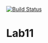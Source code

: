 [![Build Status](https://www.travis-ci.org/bloodreina5/Lab11.svg?branch=main)](https://www.travis-ci.org/bloodreina5/Lab11)

# Lab11